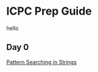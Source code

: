 # ICPC Prep Guide

hello

## Day 0
[Pattern Searching in Strings](https://www.geeksforgeeks.org/searching-for-patterns-set-1-naive-pattern-searching/)
